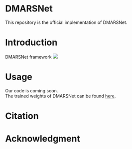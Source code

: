 # DMARSNet
This repository is the official implementation of DMARSNet.
# Introduction
DMARSNet framework
![](https://github.com/Mr-catc/DMARSNet/blob/main/resources/Network.png "")
# Usage
Our code is coming soon.  
The trained weights of DMARSNet can be found [here](https://drive.google.com/drive/folders/1XNKA3Ppxkhm_1YUQg8TmoUMFCSuziqk7?usp=share_link).
# Citation
# Acknowledgment
